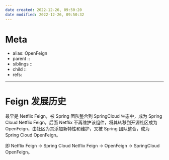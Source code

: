 ```yaml
---
date created: 2022-12-26, 09:50:20
date modified: 2022-12-26, 09:50:32
---
```


# Meta

- alias: OpenFeign
- parent ::
- siblings ::
- child ::
- refs:

---

# Feign 发展历史

最早是 Netflix Feign，被 Spring 团队整合到 SpringCloud 生态中，成为 Spring Cloud Netflix Feign，后面 Netflix 不再维护该组件，将其转移到开源社区成为 OpenFeign，由社区为其添加新特性和维护，又被 Spring 团队整合，成为 Spring Cloud OpenFeign。

即 Netflix Feign -> Spring Cloud Netflix Feign -> OpenFeign -> SpringCloud OpenFeign。